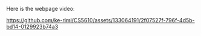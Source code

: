 Here is the webpage video:

https://github.com/ke-rimi/CS5610/assets/133064191/2f07527f-796f-4d5b-bd14-0129923b74a3

